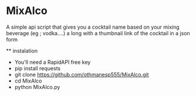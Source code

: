 # MixAlco
A simple api script that gives you a cocktail name based on your mixing beverage (eg ; vodka....) 
a long with a thumbnail link of the cocktail in a json form

** instalation
* You'll need a RapidAPI free key
* pip install requests
* git clone https://github.com/othmanesp555/MixAlco.git
* cd MixAlco
* python MixAlco.py


